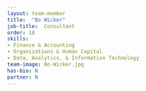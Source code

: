 ```yaml
---
layout: team-member
title:  "Bo Wicker"
job-title:  Consultant
order: 18
skills:
- Finance & Accounting
- Organizations & Human Capital
- Data, Analytics, & Information Technology
team-image: Bo-Wicker.jpg
has-bio: N
partner: N
---
```

